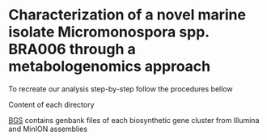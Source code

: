 # Characterization of a novel marine isolate Micromonospora spp. BRA006 through a metabologenomics approach

To recreate our analysis step-by-step follow the procedures bellow

Content of each directory

[BGS](/BGC) contains genbank files of each biosynthetic gene cluster from Illumina and MinION assemblies



